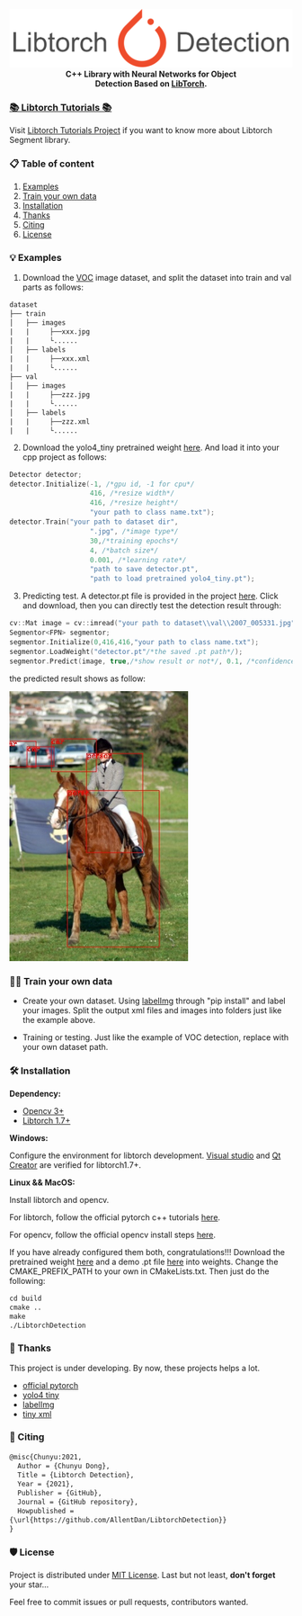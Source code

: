 <div align="center">

![logo](https://raw.githubusercontent.com/AllentDan/ImageBase/main/detection/libtorch_detection.png)
**C++ Library with Neural Networks for Object  
Detection Based on [LibTorch](https://pytorch.org/).**  
</div>

### [📚 Libtorch Tutorials 📚](https://github.com/AllentDan/LibtorchTutorials)

Visit [Libtorch Tutorials Project](https://github.com/AllentDan/LibtorchTutorials) if you want to know more about Libtorch Segment library.

### 📋 Table of content
 1. [Examples](#examples)
 2. [Train your own data](#trainingOwn)
 3. [Installation](#installation)
 4. [Thanks](#thanks)
 5. [Citing](#citing)
 6. [License](#license)

### 💡 Examples <a name="examples"></a>
 1. Download the [VOC](http://host.robots.ox.ac.uk/pascal/VOC/voc2012/VOCtrainval_11-May-2012.tar) image dataset, and split the dataset into train and val parts as follows:
```
dataset
├── train
│   ├── images
|   |     ├──xxx.jpg
|   |     └......
│   ├── labels
|   |     ├──xxx.xml
|   |     └......
├── val
│   ├── images
|   |     ├──zzz.jpg
|   |     └......
│   ├── labels
|   |     ├──zzz.xml
|   |     └......
```

 2. Download the yolo4_tiny pretrained weight [here](https://github.com/AllentDan/LibtorchDetection/releases/download/0.1/yolo4_tiny.pt). And load it into your cpp project as follows:
```cpp
Detector detector;
detector.Initialize(-1, /*gpu id, -1 for cpu*/
                    416, /*resize width*/
                    416, /*resize height*/
                    "your path to class name.txt");
detector.Train("your path to dataset dir", 
                    ".jpg", /*image type*/
                    30,/*training epochs*/
                    4, /*batch size*/
                    0.001, /*learning rate*/
                    "path to save detector.pt",
                    "path to load pretrained yolo4_tiny.pt");
```

 3. Predicting test. A detector.pt file is provided in the project [here](https://github.com/AllentDan/LibtorchDetection/releases/download/0.1/detector.pt). Click and download, then you can directly test the detection result through:
```cpp
cv::Mat image = cv::imread("your path to dataset\\val\\2007_005331.jpg");
Segmentor<FPN> segmentor;
segmentor.Initialize(0,416,416,"your path to class name.txt");
segmentor.LoadWeight("detector.pt"/*the saved .pt path*/);
segmentor.Predict(image, true,/*show result or not*/, 0.1, /*confidence thresh*/, 0.3/*nms thresh*/);
```
the predicted result shows as follow:

![](https://raw.githubusercontent.com/AllentDan/ImageBase/main/detection/2007_005331_pred.jpg)

### 🧑‍🚀 Train your own data <a name="trainingOwn"></a>
- Create your own dataset. Using [labelImg](https://github.com/tzutalin/labelImg) through "pip install" and label your images. Split the output xml files and images into folders just like the example above.

- Training or testing. Just like the example of VOC detection, replace with your own dataset path.


### 🛠 Installation <a name="installation"></a>
**Dependency:**

- [Opencv 3+](https://opencv.org/releases/)
- [Libtorch 1.7+](https://pytorch.org/)

**Windows:**

Configure the environment for libtorch development. [Visual studio](https://allentdan.github.io/2020/03/05/windows-libtorch-configuration/) and [Qt Creator](https://allentdan.github.io/2020/03/05/QT-Creator-Opencv-Libtorch-CUDA-English/) are verified for libtorch1.7+.

**Linux && MacOS:**

Install libtorch and opencv. 

For libtorch, follow the official pytorch c++ tutorials [here](https://pytorch.org/tutorials/advanced/cpp_export.html).

For opencv, follow the official opencv install steps [here](https://github.com/opencv/opencv).

If you have already configured them both, congratulations!!! Download the pretrained weight [here](https://github.com/AllentDan/LibtorchDetection/releases/download/0.1/yolo4_tiny.pt) and a demo .pt file [here](https://github.com/AllentDan/LibtorchDetection/releases/download/0.1/detector.pt) into weights. Change the CMAKE_PREFIX_PATH to your own in CMakeLists.txt. Then just do the following:
```
cd build
cmake ..
make
./LibtorchDetection
```



### 🤝 Thanks <a name="thanks"></a>
This project is under developing. By now, these projects helps a lot.
- [official pytorch](https://github.com/pytorch/pytorch)
- [yolo4 tiny](https://github.com/bubbliiiing/yolov4-tiny-pytorch)
- [labelImg](https://github.com/tzutalin/labelImg)
- [tiny xml](https://github.com/leethomason/tinyxml2)

### 📝 Citing
```
@misc{Chunyu:2021,
  Author = {Chunyu Dong},
  Title = {Libtorch Detection},
  Year = {2021},
  Publisher = {GitHub},
  Journal = {GitHub repository},
  Howpublished = {\url{https://github.com/AllentDan/LibtorchDetection}}
}
```

### 🛡️ License <a name="license"></a>
Project is distributed under [MIT License](https://github.com/qubvel/segmentation_models.pytorch/blob/master/LICENSE). Last but not least, **don't forget** your star...

Feel free to commit issues or pull requests, contributors wanted.
